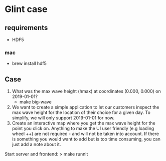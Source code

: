 # Glint case

## requirements

- HDF5

### mac

- brew install hdf5

## Case

1. What was the max wave height (hmax) at coordinates (0.000, 0.000) on 2019-01-01?
   - make big-wave
2. We want to create a simple application to let our customers inspect the max wave height for the
   location of their choice for a given day. To simplify, we will only support 2019-01-01 for now.
3. Create an interactive map where you get the max wave height for the point you click on.
   Anything to make the UI user friendly (e.g loading wheel ++) are not required - and will
   not be taken into account. If there is something you would want to add but is too time
   consuming, you can just add a note about it.

Start server and frontend: > make runnit
